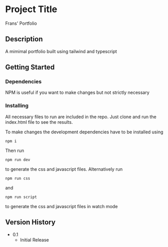 # Project Title

Frans' Portfolio

## Description

A mimimal portfolio built using tailwind and typescript

## Getting Started

### Dependencies

NPM is useful if you want to make changes but not strictly necessary 

### Installing

All necessary files to run are included in the repo. Just clone and run the index.html file to see the results.

To make changes the development dependencies have to be installed using
```
npm i
```

Then run 
```
npm run dev
```
to generate the css and javascript files.
Alternatively run
```
npm run css
```
and
```
npm run script
```
to generate the css and javascript files in watch mode

## Version History

* 0.1
    * Initial Release